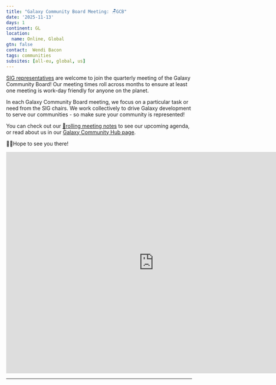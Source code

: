 ```yaml
---
title: "Galaxy Community Board Meeting: 🪑GCB"
date: '2025-11-13'
days: 1
continent: GL
location:
  name: Online, Global
gtn: false
contact:  Wendi Bacon
tags: communities
subsites: [all-eu, global, us]
---
```


[SIG representatives](https://galaxyproject.org/community/sig/) are welcome to join the quarterly meeting of the Galaxy Community Board! Our meeting times roll across months to ensure at least one meeting is work-day friendly for anyone on the planet.

In each Galaxy Community Board meeting, we focus on a particular task or need from the SIG chairs. We work collectively to drive Galaxy development to serve our communities - so make sure your community is represented!

You can check out our <a href="https://docs.google.com/document/d/19zv4rata-uVhFW43S8v_Fw83RVYq6jDGXy-1T8Aju4s/edit?tab=t.0#heading=h.a8ow2rq7hs8w">📝rolling meeting notes</a> to see our upcoming agenda, or read about us in our <a href="https://galaxyproject.org/community/governance/gcb/">Galaxy Community Hub page</a>.

👋🏾Hope to see you there!

<iframe src="https://calendar.google.com/calendar/embed?height=600&wkst=1&ctz=Europe%2FLondon&showPrint=0&mode=AGENDA&showCalendars=0&src=MDQwNDY2MDRhNGYxODE2NDk0MjBkYTQzMzUzMTBkN2E1MmQxMGJmNDkxNDgwMGEyZjNhYjEzZWE0ZWY3MzEyY0Bncm91cC5jYWxlbmRhci5nb29nbGUuY29t&color=%237CB342" style="border-width:0" width="800" height="600" frameborder="0" scrolling="no"></iframe>

---
